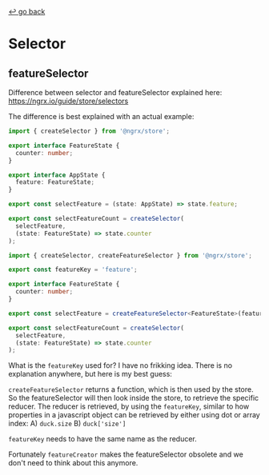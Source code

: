 [↩ go back](../index.md)

# Selector

## featureSelector

Difference between selector and featureSelector explained here: https://ngrx.io/guide/store/selectors

The difference is best explained with an actual example:

```typescript
import { createSelector } from '@ngrx/store';

export interface FeatureState {
  counter: number;
}

export interface AppState {
  feature: FeatureState;
}

export const selectFeature = (state: AppState) => state.feature;

export const selectFeatureCount = createSelector(
  selectFeature,
  (state: FeatureState) => state.counter
);
```

```typescript
import { createSelector, createFeatureSelector } from '@ngrx/store';

export const featureKey = 'feature';

export interface FeatureState {
  counter: number;
}

export const selectFeature = createFeatureSelector<FeatureState>(featureKey);

export const selectFeatureCount = createSelector(
  selectFeature,
  (state: FeatureState) => state.counter
);
```

What is the `featureKey` used for? I have no frikking idea. There is no explanation anywhere, but here is my best guess:

`createFeatureSelector` returns a function, which is then used by the store.
So the featureSelector will then look inside the store, to retrieve the specific reducer.
The reducer is retrieved, by using the `featureKey`, similar to how properties in a javascript object can be retrieved by either using dot or array index: A) `duck.size` B) `duck['size']`

`featureKey` needs to have the same name as the reducer.

Fortunately `featureCreator` makes the featureSelector obsolete and we don't need to think about this anymore.